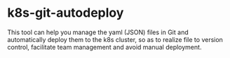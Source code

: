 # k8s-git-autodeploy
This tool can help you manage the yaml (JSON) files in Git and automatically deploy them to the k8s cluster, so as to realize file to version control, facilitate team management and avoid manual deployment.
